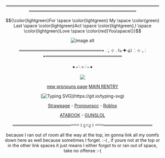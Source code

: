 
<div align="center">


═════════════════════════════════════════════════════════════════════════════════════

$${\color{lightgreen}For \space \color{lightgreen} My \space \color{green} Last \space \color{lightgreen}Act \space \color{lightgreen},I \space \color{lightgreen}Love \space \color{red}You\space{}}$$


![image alt](https://media.discordapp.net/attachments/1028737434252488756/1423861578452963490/image.png?ex=68e1d9ee&is=68e0886e&hm=78b005268a305510984eb0560d9f54fafc244450df4de2205ef3b859ec0cd67c&=&format=webp&quality=lossless&width=1503&height=845)
<div align="center">

═══════════════════════════• . ݁₊ ⊹ . ݁꒰ঌ·✦·໒꒱ ݁ . ⊹ ₊ ݁. •═════════════════════════

<div align="center">

✦⋆𓆩✧𓆪⋆✦

![](https://komarev.com/ghpvc/?username=dummyinbed&label=Final_Countdown&color=green&style=flat)

[new pronouns page](https://en.pronouns.page/@Dignitality)
[MAIN RENTRY](https://rentry.co/partygoer)

<div align="center">

[![Typing SVG](https://readme-typing-svg.demolab.com?font=Fira+Code&pause=1000&color=F7A7C0&background=FFA8B400&width=435&lines=Escape%3F+This+is+your+home+silly!;Escaping+is+pointless%2C+you+dummy.)](https://git.io/typing-svg)



<div align="center">


[Strawpage](https://dayshiftatfreddyz.straw.page/) - [Pronounscc](https://pronouns.cc/@ElseifFall) - [Roblox](https://www.roblox.com/users/1022725107/profile)
<div align="center">


[ATABOOK](https://dummysblood.atabook.org/) - [GUNSLOL](https://guns.lol/dummyinbed)
<div align="center">
  
═══════════════════⏔⏔⏔ ꒰ ᧔ෆ᧓ ꒱ ⏔⏔⏔════════════════

because I ran out of room all the way at the top, im gonna link all my oomfs down here as well because sometimes I forget. :-( , if youre not at the top or in the other link spaces it just means I either forgot to or ran out of space, take no offense :-(

